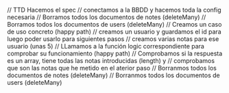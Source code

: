 // TTD Hacemos el spec
// conectamos a la BBDD y hacemos toda la config necesaria
// Borramos todos los documentos de notes (deleteMany)
// Borramos todos los documentos de users (deleteMany)
// Creamos un caso de uso concreto (happy path)
// creamos un usuario y guardamos el id para luego poder usarlo para siguientes pasos
// creamos varias notas para ese usuario (unas 5)
// LLamamos a la función logic correspondiente para comprobar su funcionamiento (happy path)
// Comprobamos si la respuesta es un array, tiene todas las notas introducidas (length) y
// comprobamos que son las notas que he metido en el aterior paso
// Borranmos todos los documentos de notes (deleteMany)
// Borranmos todos los documentos de users (deleteMany)